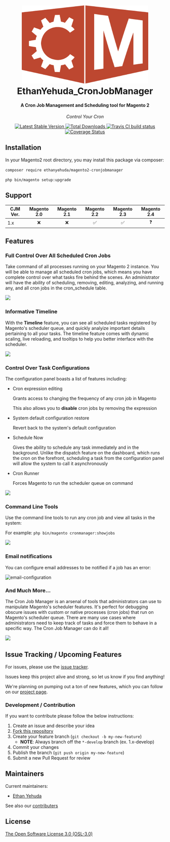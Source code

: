 <h1 align="center">
  <img src="https://raw.githubusercontent.com/Ethan3600/randomStuff/master/Images/logo1.png" alt="Cron Job Manager" width="400">
  <br>
  EthanYehuda_CronJobManager
  <br>
</h1>

<h4 align="center">A Cron Job Management and Scheduling tool for Magento 2</h4>

<p align="center"><i>Control Your Cron</i></p>

<p align="center">
  <a href="https://packagist.org/packages/ethanyehuda/magento2-cronjobmanager">
    <img src="https://poser.pugx.org/ethanyehuda/magento2-cronjobmanager/v/stable"
         alt="Latest Stable Version">
  </a>
  <a href="https://packagist.org/packages/ethanyehuda/magento2-cronjobmanager/stats">
    <img src="https://poser.pugx.org/ethanyehuda/magento2-cronjobmanager/downloads"
         alt="Total Downloads">
  </a>
  <a href="https://travis-ci.org/Ethan3600/magento2-CronjobManager">
    <img src="https://travis-ci.org/Ethan3600/magento2-CronjobManager.svg?branch=1.x"
         alt="Travis CI build status">
  </a>
  <a href='https://coveralls.io/github/Ethan3600/magento2-CronjobManager'>
    <img src='https://coveralls.io/repos/github/Ethan3600/magento2-CronjobManager/badge.svg' alt='Coverage Status' />
  </a>
</p>

## Installation

In your Magento2 root directory, you may install this package via composer:

`composer require ethanyehuda/magento2-cronjobmanager`

`php bin/magento setup:upgrade`


## Support

CJM Ver. | Magento 2.0 | Magento 2.1 | Magento 2.2 | Magento 2.3 | Magento 2.4
--- | :---: | :---: | :---: | :---: | :---:
1.x | :x: | :x: | :white_check_mark: | :white_check_mark: | :question:


## Features

### Full Control Over All Scheduled Cron Jobs


Take command of all processes running on your Magento 2 instance. You will be able to manage all scheduled cron jobs, which means you have complete control over what tasks fire behind the scenes. An administrator will have the ability of scheduling, removing, editing, analyzing, and running any, and all cron jobs in the cron_schedule table.

<img src="https://user-images.githubusercontent.com/6549623/39410796-d3ec4e72-4bcb-11e8-85ef-325e8a580df2.png"/>

### Informative Timeline

With the **Timeline** feature, you can see all scheduled tasks registered by Magento's scheduler queue, and quickly analyize important details pertaining to all your tasks. The timeline feature comes with dynamic scaling, live reloading, and tooltips to help you better interface with the scheduler.

<img src="https://user-images.githubusercontent.com/6549623/39410783-98b957fa-4bcb-11e8-9290-71c6597ef828.png"/>


### Control Over Task Configurations

The configuration panel boasts a list of features including:

* Cron expression editing

   Grants access to changing the frequency of any cron job in Magento

   This also allows you to **disable** cron jobs by removing the expression

* System default configuration restore

   Revert back to the system's default configuration

* Schedule Now

   Gives the ability to schedule any task immediately and in the background. Unlike the dispatch feature on the dashboard, which runs the cron on the forefront, scheduling a task from the configuration panel will allow the system to call it asynchronously

* Cron Runner

   Forces Magento to run the scheduler queue on command

<img src="https://user-images.githubusercontent.com/6549623/39410809-0163ad00-4bcc-11e8-9357-2d1e80c079af.png"/>

### Command Line Tools

Use the command line tools to run any cron job and view all tasks in the system:

For example: `php bin/magento cronmanager:showjobs`

<img src="https://user-images.githubusercontent.com/6549623/39410837-41f1b060-4bcc-11e8-8b98-7d7253662d5c.png"/>

### Email notifications

You can configure email addresses to be notified if a job has an error:

![email-configuration](https://user-images.githubusercontent.com/367320/60760081-a3970000-a02f-11e9-9615-3eb6c3bd9adb.png)

### And Much More...

The Cron Job Manager is an arsenal of tools that administrators can use to manipulate Magento's scheduler features. It's perfect for debugging obscure issues with custom or native processes (cron jobs) that run on Magento's scheduler queue. There are many use cases where administrators need to keep track of tasks and force them to behave in a specific way. The Cron Job Manager can do it all!

<img src="https://user-images.githubusercontent.com/6549623/39410850-78ca374c-4bcc-11e8-9405-88917a72b5be.png"/>

## Issue Tracking / Upcoming Features

For issues, please use the [issue tracker](https://github.com/Ethan3600/magento2-CronjobManager/issues).

Issues keep this project alive and strong, so let us know if you find anything!

We're planning on pumping out a ton of new features, which you can follow on our [project page](https://github.com/Ethan3600/magento2-CronjobManager/projects/1).

### Development / Contribution

If you want to contribute please follow the below instructions:

1. Create an issue and describe your idea
2. [Fork this repository](https://github.com/Ethan3600/magento2-CronjobManager/fork)
3. Create your feature branch (`git checkout -b my-new-feature`)
    * **NOTE**: Always branch off the `*-develop` branch (ex. 1.x-develop)
4. Commit your changes
5. Publish the branch (`git push origin my-new-feature`)
6. Submit a new Pull Request for review

## Maintainers

Current maintainers:

* [Ethan Yehuda](https://github.com/ethan3600)

See also our [contributers](https://github.com/Ethan3600/magento2-CronjobManager/graphs/contributors)


## License

[The Open Software License 3.0 (OSL-3.0)](https://opensource.org/licenses/OSL-3.0)

